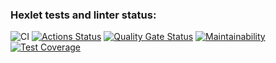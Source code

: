 ### Hexlet tests and linter status:
![CI](https://github.com/DenisBrez/frontend-project-46/actions/workflows/main.yml/badge.svg)
[![Actions Status](https://github.com/DenisBrez/frontend-project-46/actions/workflows/hexlet-check.yml/badge.svg)](https://github.com/DenisBrez/frontend-project-46/actions)
[![Quality Gate Status](https://sonarcloud.io/api/project_badges/measure?project=DenisBrez_frontend-project-46&metric=alert_status)](https://sonarcloud.io/summary/new_code?id=DenisBrez_frontend-project-46)
[![Maintainability](https://api.codeclimate.com/v1/badges/5f3c29e33935600eb665/maintainability)](https://codeclimate.com/github/DenisBrez/frontend-project-46/maintainability)
[![Test Coverage](https://api.codeclimate.com/v1/badges/5f3c29e33935600eb665/test_coverage)](https://codeclimate.com/github/DenisBrez/frontend-project-46/test_coverage)
